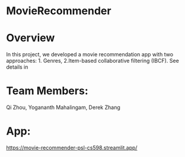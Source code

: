 # MovieRecommender


# Overview
In this project, we developed a movie recommendation app with two approaches: 1. Genres, 2.Item-based collaborative filtering (IBCF).
See details in 

# Team Members:
Qi Zhou,
Yogananth Mahalingam,
Derek Zhang

# App:
https://movie-recommender-psl-cs598.streamlit.app/
